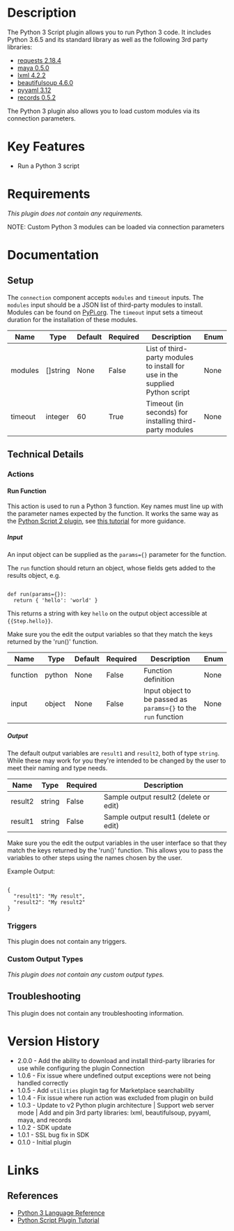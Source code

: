 # Description

The Python 3 Script plugin allows you to run Python 3 code. It includes Python 3.6.5 and its standard library as well as the following 3rd party libraries:

* [requests 2.18.4](https://www.python-requests.org/en/master/)
* [maya 0.5.0](https://pypi.python.org/pypi/maya)
* [lxml 4.2.2](http://lxml.de/)
* [beautifulsoup 4.6.0](https://www.crummy.com/software/BeautifulSoup/)
* [pyyaml 3.12](http://pyyaml.org/)
* [records 0.5.2](https://github.com/kennethreitz/records)

The Python 3 plugin also allows you to load custom modules via its connection parameters.

# Key Features

* Run a Python 3 script

# Requirements

_This plugin does not contain any requirements._

NOTE: Custom Python 3 modules can be loaded via connection parameters

# Documentation

## Setup

The `connection` component accepts `modules` and `timeout` inputs. The `modules` input should be a JSON list of third-party 
modules to install. Modules can be found on [PyPi.org](https://pypi.org/). The `timeout` input sets a timeout duration 
for the installation of these modules.

|Name|Type|Default|Required|Description|Enum|
|----|----|-------|--------|-----------|----|
|modules|[]string|None|False|List of third-party modules to install for use in the supplied Python script|None|
|timeout|integer|60|True|Timeout (in seconds) for installing third-party modules|None|

## Technical Details

### Actions

#### Run Function

This action is used to run a Python 3 function. Key names must line up with the parameter names expected by the function.
It works the same way as the [Python Script 2 plugin](https://market.komand.com/plugins/komand/python_script/0.3.0), see [this tutorial](https://docs.komand.com/docs/python-script-plugin) for more guidance.

##### Input

An input object can be supplied as the `params={}` parameter for the function.

The `run` function should return an object, whose fields gets added to the results object, e.g.

```

def run(params={}):
  return { 'hello': 'world' }

```

This returns a string with key `hello` on the output object accessible at `{{Step.hello}}`.

Make sure you the edit the output variables so that they match the keys returned by the 'run()' function.

|Name|Type|Default|Required|Description|Enum|
|----|----|-------|--------|-----------|----|
|function|python|None|False|Function definition|None|
|input|object|None|False|Input object to be passed as `params={}` to the `run` function|None|

##### Output

The default output variables are `result1` and `result2`, both of type `string`. While these may work for you they're intended to be changed by the user to meet their naming and type needs.

|Name|Type|Required|Description|
|----|----|--------|-----------|
|result2|string|False|Sample output result2 (delete or edit)|
|result1|string|False|Sample output result1 (delete or edit)|

Make sure you the edit the output variables in the user interface so that they match the keys returned by the 'run()' function.
This allows you to pass the variables to other steps using the names chosen by the user.

Example Output:

```

{
  "result1": "My result",
  "result2": "My result2"
}

```

### Triggers

This plugin does not contain any triggers.

### Custom Output Types

_This plugin does not contain any custom output types._

## Troubleshooting

This plugin does not contain any troubleshooting information.

# Version History

* 2.0.0 - Add the ability to download and install third-party libraries for use while configuring the plugin Connection
* 1.0.6 - Fix issue where undefined output exceptions were not being handled correctly
* 1.0.5 - Add `utilities` plugin tag for Marketplace searchability
* 1.0.4 - Fix issue where run action was excluded from plugin on build
* 1.0.3 - Update to v2 Python plugin architecture | Support web server mode | Add and pin 3rd party libraries: lxml, beautifulsoup, pyyaml, maya, and records
* 1.0.2 - SDK update
* 1.0.1 - SSL bug fix in SDK
* 0.1.0 - Initial plugin

# Links

## References

* [Python 3 Language Reference](https://docs.python.org/3/reference/index.html)
* [Python Script Plugin Tutorial](https://docs.komand.com/docs/python-script-plugin)

